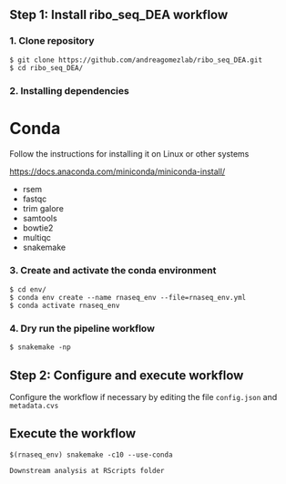 ## Step 1: Install ribo_seq_DEA workflow

### 1. Clone repository
```shell
$ git clone https://github.com/andreagomezlab/ribo_seq_DEA.git
$ cd ribo_seq_DEA/
```

### 2. Installing dependencies

# Conda
Follow the instructions for installing it on Linux or other systems

https://docs.anaconda.com/miniconda/miniconda-install/

* rsem
* fastqc
* trim galore
* samtools
* bowtie2
* multiqc
* snakemake

### 3. Create and activate the conda environment
```shell
$ cd env/
$ conda env create --name rnaseq_env --file=rnaseq_env.yml 
$ conda activate rnaseq_env
```

### 4. Dry run the pipeline workflow
```shell
$ snakemake -np
```

## Step 2: Configure and execute workflow

Configure the workflow if necessary by editing the file <code>config.json</code> and <code>metadata.cvs</code>

## Execute the workflow

```shell
$(rnaseq_env) snakemake -c10 --use-conda

Downstream analysis at RScripts folder

```
